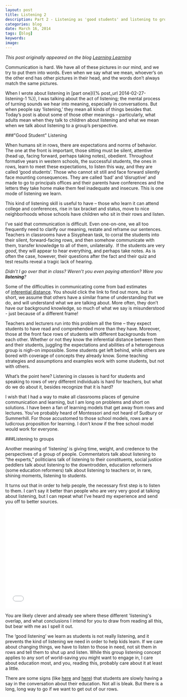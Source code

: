 ```yaml
---
layout: post
title: Listening 2
description: Part 2 - Listening as 'good students' and listening to groups
categories: blog
date: March 16, 2014
tags: [blog]
keywords: 
image: 
---
```

*This post originally appeared on the blog [Learning Learning](https://keeponlearninglearning.wordpress.com/2014/03/16/learning-to-listen-part-2/)*

Communication is hard. We have all of these pictures in our mind, and we try to put them into words. Even when we say what we mean, whoever’s on the other end has other pictures in their head, and the words don’t always match the same pictures.

When I wrote about listening in [part one]({% post_url 2014-02-27-listening-1 %}), I was talking about the act of listening; the mental process of turning sounds we hear into meaning, especially in conversations. But when people say ‘listening,’ they mean all kinds of things besides that. Today’s post is about some of those other meanings – particularly, what adults mean when they talk to children about listening and what we mean when we talk about listening to a group’s perspective. 

###"Good Student" Listening

When humans sit in rows, there are expectations and norms of behavior. The one at the front is important, those sitting must be silent, attentive (head up, facing forward, perhaps taking notes), obedient. Throughout formative years in western schools, the successful students, the ones in rows, learn to meet these expectations, to listen this way, and they are called ‘good students’. Those who cannot sit still and face forward silently face mounting consequences. They are called ‘bad’ and ‘disruptive’ and made to go to principals offices and their parents have conferences and the letters they take home make them feel inadequate and insecure. This is one mode of listening we learn. 

This kind of listening skill is useful to have – those who learn it can attend college and conferences, rise in tax bracket and status, move to nice neighborhoods whose schools have children who sit in their rows and listen. 

I’ve said that communication is difficult. Even one-on-one, we all too frequently need to clarify our meaning, restate and reframe our sentences. Teachers in classrooms have a Sisyphean task, to corral the students into their silent, forward-facing rows, and then somehow communicate with them, transfer knowledge to all of them, unilaterally.  If the students are very *good*, they will appear to hear everything, and perhaps take notes. As is often the case, however, their questions after the fact and their quiz and test results reveal a tragic lack of hearing. 

*Didn’t I go over that in class? Weren’t you even paying attention? Were you **listening**?*

Some of the difficulties in communicating come from bad estimates of [inferential distance][inference]. You should click the link to find out more, but in short, we assume that others have a similar frame of understanding that we do, and will understand what we are talking about. More often, they don’t have our background knowledge, so much of what we say is misunderstood - just because of a different frame! 

Teachers and lecturers run into this problem all the time – they expect students to have read and comprehended more than they have. Moreover, those at the front face rows of students with different backgrounds from each other. Whether or not they know the inferential distance between them and their students, juggling the expectations and abilities of a heterogenous group is nigh-on impossible. Some students get left behind, while others are bored with coverage of concepts they already know. Some teaching strategies and assumptions and examples work with some students, but not with others. 

What’s the point here? Listening in classes is hard for students and speaking to rows of very different individuals is hard for teachers, but what do we do about it, besides recognize that it is hard?

I wish that I had a way to make all classrooms places of genuine communication and learning, but I am long on problems and short on solutions. I have been a fan of learning models that get away from rows and lectures. You’ve probably heard of Montessori and not heard of Sudbury or Summerhill. For those accustomed to those school models, rows are a ludicrous proposition for learning. I don’t know if the free school model would work for everyone. 

###Listening to groups

Another meaning of ‘listening’ is giving time, weight, and credence to the perspectives of a group of people. Commentators talk about listening to “the experts,” politicians talk of listening to their constituents, social justice peddlers talk about listening to the downtrodden, education reformers (some education reformers) talk about listening to teachers or, in rare, shining moments, listening to students. 

It turns out that in order to help people, the necessary first step is to listen to them. I can’t say it better than people who are very very good at talking about listening, but I can repeat what I’ve heard my experience and send you off to better sources. 

<iframe width="560" height="315" src="//www.youtube.com/embed/chXsLtHqfdM" frameborder="0" allowfullscreen></iframe>

You are likely clever and already see where these different 'listening's overlap, and what conclusions I intend for you to draw from reading all this, but bear with me as I spell it out. 

The ‘good listening’ we learn as students is not really listening, and it prevents the kind of listening we need in order to help kids learn. If we care about changing things, we have to listen to those in need, not sit them in rows and tell them to shut up and listen. While this group listening concept applies to any sort of world-saving you might want to engage in, I care about education most, and you, reading this, probably care about it at least a little. 

There are some signs (like [here][voice] and [here][stuvoice]) that students are slowly having a say in the conversation about their education. Not all is bleak. But there is a long, long way to go if we want to get out of our rows.

[inference]: http://lesswrong.com/lw/ke/illusion_of_transparency_why_no_one_understands/
[montessori]: http://en.wikipedia.org/wiki/Montessori_education
[sudbury]: http://en.wikipedia.org/wiki/Sudbury_schools
[summerhill]: http://en.wikipedia.org/wiki/Summerhill_School
[voice]: http://bloggucation.learninghood.ca/2013/06/27/student-voice-forum-2-0/
[stuvoice]: http://stuvoice.org/